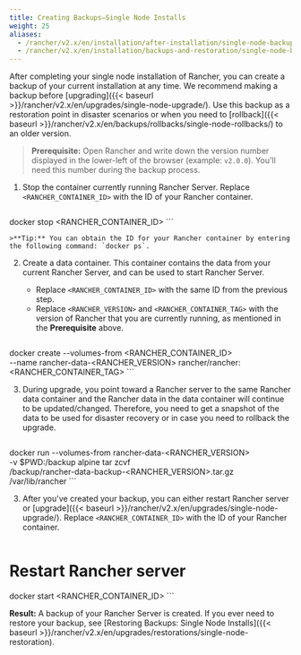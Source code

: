 ```yaml
---
title: Creating Backups—Single Node Installs
weight: 25
aliases:
  - /rancher/v2.x/en/installation/after-installation/single-node-backup-and-restoration/
  - /rancher/v2.x/en/installation/backups-and-restoration/single-node-backup-and-restoration/
---
```


After completing your single node installation of Rancher, you can create a backup of your current installation at any time. We recommend making a backup before [upgrading]({{< baseurl >}}/rancher/v2.x/en/upgrades/single-node-upgrade/). Use this backup as a restoration point in disaster scenarios or when you need to [rollback]({{< baseurl >}}/rancher/v2.x/en/backups/rollbacks/single-node-rollbacks/) to an older version.

>**Prerequisite:** Open Rancher and write down the version number displayed in the lower-left of the browser (example: `v2.0.0`). You'll need this number during the backup process.

1. Stop the container currently running Rancher Server. Replace `<RANCHER_CONTAINER_ID>` with the ID of your Rancher container.

    ```
docker stop <RANCHER_CONTAINER_ID>
    ```

    >**Tip:** You can obtain the ID for your Rancher container by entering the following command: `docker ps`.

2. <a id="backup"></a>Create a data container. This container contains the data from your current Rancher Server, and can be used to start Rancher Server.

    - Replace `<RANCHER_CONTAINER_ID>` with the same ID from the previous step.
    - Replace `<RANCHER_VERSION>` and `<RANCHER_CONTAINER_TAG>` with the version of Rancher that you are currently running, as mentioned in the  **Prerequisite** above.

    ```
docker create --volumes-from <RANCHER_CONTAINER_ID> \
--name rancher-data-<RANCHER_VERSION> rancher/rancher:<RANCHER_CONTAINER_TAG>
    ```

3. During upgrade, you point toward a Rancher server to the same Rancher data container and the Rancher data in the data container will continue to be updated/changed. Therefore, you need to get a snapshot of the data to be used for disaster recovery or in case you need to rollback the upgrade.

    ```
docker run  --volumes-from rancher-data-<RANCHER_VERSION> \
-v $PWD:/backup alpine tar zcvf \
/backup/rancher-data-backup-<RANCHER_VERSION>.tar.gz /var/lib/rancher
    ```

3. After you've created your backup, you can either restart Rancher server or [upgrade]({{< baseurl >}}/rancher/v2.x/en/upgrades/single-node-upgrade/). Replace `<RANCHER_CONTAINER_ID>` with the ID of your Rancher container.

    ```
# Restart Rancher server
docker start <RANCHER_CONTAINER_ID>
    ```

**Result:** A backup of your Rancher Server is created. If you ever need to restore your backup, see [Restoring Backups: Single Node Installs]({{< baseurl >}}/rancher/v2.x/en/upgrades/restorations/single-node-restoration).

